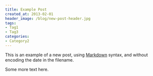 ```yaml
--- 
title: Example Post
created_at: 2013-02-01
header_image: /blog/new-post-header.jpg
tags: 
- Tag1
- Tag3
categories: 
- Category2
---
```


This is an example of a new post, using [Markdown][] syntax, and
without encoding the date in the filename.

<!-- more -->

Some more text here.

[Markdown]: http://daringfireball.net/projects/markdown/
